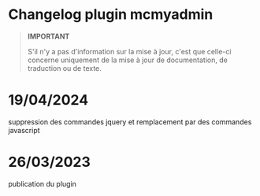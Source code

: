 # Changelog plugin mcmyadmin

>**IMPORTANT**
>
>S'il n'y a pas d'information sur la mise à jour, c'est que celle-ci concerne uniquement de la mise à jour de documentation, de traduction ou de texte.

# 19/04/2024
suppression des commandes jquery et remplacement par des commandes javascript

# 26/03/2023
publication du plugin